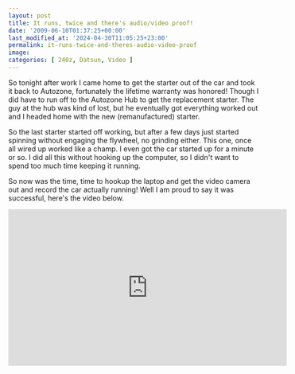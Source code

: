 ```yaml
---
layout: post
title: It runs, twice and there's audio/video proof!
date: '2009-06-10T01:37:25+00:00'
last_modified_at: '2024-04-30T11:05:25+23:00'
permalink: it-runs-twice-and-theres-audio-video-proof
image: 
categories: [ 240z, Datsun, Video ]
---
```


So tonight after work I came home to get the starter out of the car and took it back to Autozone, fortunately the lifetime warranty was honored! Though I did have to run off to the Autozone Hub to get the replacement starter. The guy at the hub was kind of lost, but he eventually got everything worked out and I headed home with the new (remanufactured) starter.

So the last starter started off working, but after a few days just started spinning without engaging the flywheel, no grinding either. This one, once all wired up worked like a champ. I even got the car started up for a minute or so. I did all this without hooking up the computer, so I didn't want to spend too much time keeping it running.

So now was the time, time to hookup the laptop and get the video camera out and record the car actually running! Well I am proud to say it was successful, here's the video below.

<iframe width="560" height="315" src="https://www.youtube.com/embed/yDbK33E7Tfw?si=DW8IZjHJCV4TLyrw" title="YouTube video player" frameborder="0" allow="accelerometer; autoplay; clipboard-write; encrypted-media; gyroscope; picture-in-picture; web-share" referrerpolicy="strict-origin-when-cross-origin" allowfullscreen></iframe>